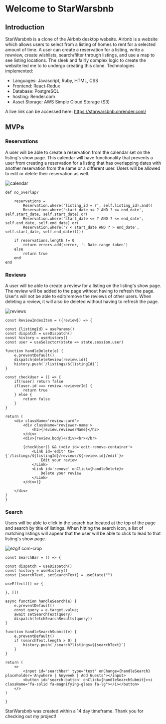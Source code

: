 # Welcome to StarWarsbnb

## Introduction

StarWarsbnb is a clone of the Airbnb desktop website. Airbnb is a website which allows users to select from a listing of homes to rent for a selected amount of time. A user can create a reservation for a listing, write a rewview, create wishlists, search/filter through listings, and use a map to see listing locations. The sleek and fairly complex logic to create the website led me to to undergo creating this clone. Technologies implemented:
* Languages: Javascript, Ruby, HTML, CSS
* Frontend: React-Redux
* Database: PostgreSQL
* hosting: Render.com
* Asset Storage: AWS Simple Cloud Storage (S3)

A live link can be accessed here: https://starwarsbnb.onrender.com/

## MVPs

### Reservations

A user will be able to create a reservation from the calendar set on the listing's show page. This calendar will have functionality that prevents a user from creating a reservation for a listing that has overlapping dates with another reservation from the same or a different user. Users will be allowed to edit or delete their reservation as well.

![calendar](https://user-images.githubusercontent.com/121701827/232132868-d3fad782-76a2-4d2d-91de-22f9b0465c27.PNG)

    def no_overlap?

        reservations = 
            Reservation.where('listing_id = ?', self.listing_id).and((
            Reservation.where('start_date <= ? AND ? <= end_date', self.start_date, self.start_date).or(
            Reservation.where('start_date <= ? AND ? <= end_date', self.end_date, self.end_date).or(
            Reservation.where('? < start_date AND ? > end_date', self.start_date, self.end_date)))))
        
        if reservations.length != 0
            return errors.add(:error, '- Date range taken')
        else
            return true
        end
    end



### Reviews

A user will be able to create a review for a listing on the listing's show page. The review will be added to the page without having to refresh the page. User's will not be able to edit/remove the reviews of other users. When deleting a review, it will also be deleted without having to refresh the page.

![reviews](https://user-images.githubusercontent.com/121701827/232134038-52dbe3de-cefa-4c65-b6a3-274cd9bb8030.PNG)

    const ReviewIndexItem = ({review}) => {
    
    const {listingId} = useParams()
    const dispatch = useDispatch()
    const history = useHistory()
    const user = useSelector(state => state.session.user)
    
    function handleDelete(e) {
        e.preventDefault()
        dispatch(deleteReview(review.id))
        history.push(`/listings/${listingId}`)
    }

    const checkUser = () => {
        if(!user) return false
        if(user.id === review.reviewerId) {
            return true
        } else {
            return false
        }
    }

    return (
        <div className='review-card'>
            <div className='reviewer-name'>
                <h2>{review.reviewerName}</h2>
            </div>
            <div>{review.body}</div><br></br>
            
            {checkUser() && (<div id='edit-remove-container'>
                <Link id='edit' to={`/listings/${listingId}/reviews/${review.id}/edit`}>
                    Edit your review
                </Link>
                <Link id='remove' onClick={handleDelete}>
                    Delete your review
                </Link>
            </div>)}
            
        </div>
    )
    }



### Search

Users will be able to click in the search bar located at the top of the page and search by title of listings. When hitting the search icon, a list of matching listings will appear that the user will be able to click to lead to that listing's show page.

![ezgif com-crop](https://user-images.githubusercontent.com/121701827/232138217-0e95634d-1c61-439f-86bc-4a0e4ff18737.gif)


    const SearchBar = () => {

    const dispatch = useDispatch()
    const history = useHistory()
    const [searchText, setSearchText] = useState("")

    useEffect(() => {

    }, [])

    async function handleSearch(e) {
        e.preventDefault()
        const query = e.target.value;
        await setSearchText(query)
        dispatch(fetchSearchResults(query))
    }

    function handleSearchSubmit(e) {
        e.preventDefault()
        if (searchText.length > 0) {
            history.push(`/search?listings=${searchText}`)
        }
    }

    return (
        <>
            <input id='searchbar' type='text' onChange={handleSearch} placeholder='Anywhere | Anyweek | Add Guests'></input>
            <button id='search-button' onClick={handleSearchSubmit}><i className="fa-solid fa-magnifying-glass fa-lg"></i></button>
        </>
    )

    }



StarWarsbnb was created within a 14 day timeframe. Thank you for checking out my project!
